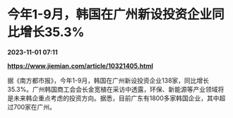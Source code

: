 # 今年1-9月，韩国在广州新设投资企业同比增长35.3%

**2023-11-01 07:11**

**https://www.jiemian.com/article/10321405.html**

据《南方都市报》，今年1-9月，韩国在广州新设投资企业138家，同比增长35.3%。广州韩国商工会会长金宽植在采访中透露，环保、新能源等产业领域将是未来韩企重点考虑的投资方向。据悉，目前广东有1800多家韩国企业，其中超过700家在广州。